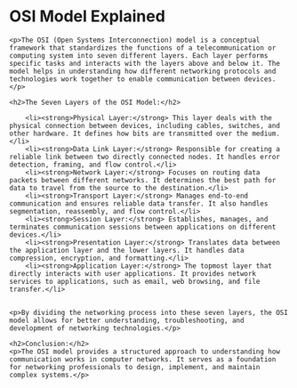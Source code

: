 <!DOCTYPE html>
<html>
<head>
   
</head>
<body>
    <h1>OSI Model Explained</h1>
    
    <p>The OSI (Open Systems Interconnection) model is a conceptual framework that standardizes the functions of a telecommunication or computing system into seven different layers. Each layer performs specific tasks and interacts with the layers above and below it. The model helps in understanding how different networking protocols and technologies work together to enable communication between devices.</p>
    
    <h2>The Seven Layers of the OSI Model:</h2>
    
        <li><strong>Physical Layer:</strong> This layer deals with the physical connection between devices, including cables, switches, and other hardware. It defines how bits are transmitted over the medium.</li>
        <li><strong>Data Link Layer:</strong> Responsible for creating a reliable link between two directly connected nodes. It handles error detection, framing, and flow control.</li>
        <li><strong>Network Layer:</strong> Focuses on routing data packets between different networks. It determines the best path for data to travel from the source to the destination.</li>
        <li><strong>Transport Layer:</strong> Manages end-to-end communication and ensures reliable data transfer. It also handles segmentation, reassembly, and flow control.</li>
        <li><strong>Session Layer:</strong> Establishes, manages, and terminates communication sessions between applications on different devices.</li>
        <li><strong>Presentation Layer:</strong> Translates data between the application layer and the lower layers. It handles data compression, encryption, and formatting.</li>
        <li><strong>Application Layer:</strong> The topmost layer that directly interacts with user applications. It provides network services to applications, such as email, web browsing, and file transfer.</li>
    
    
    <p>By dividing the networking process into these seven layers, the OSI model allows for better understanding, troubleshooting, and development of networking technologies.</p>
    
    <h2>Conclusion:</h2>
    <p>The OSI model provides a structured approach to understanding how communication works in computer networks. It serves as a foundation for networking professionals to design, implement, and maintain complex systems.</p>
</body>
</html>
